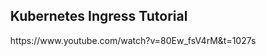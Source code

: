 <ul>
  <h2>Kubernetes Ingress Tutorial</h2>
  https://www.youtube.com/watch?v=80Ew_fsV4rM&t=1027s
</ul>
